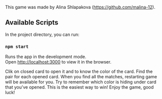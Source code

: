 This game was made by Alina Shlapakova (https://github.com/malina-12).

## Available Scripts

In the project directory, you can run:

### `npm start`

Runs the app in the development mode.<br />
Open [http://localhost:3000](http://localhost:3000) to view it in the browser.

Clik on closed card to open it and to know the color of the card. Find the pair for each opened card.
When you find all the matches, restarting game will be available for you.
Try to remember which color is hiding under card that you've opened. This is the easiest way to win! Enjoy the game, good luck!